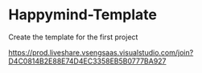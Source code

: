 # Happymind-Template
Create the template for the first project

https://prod.liveshare.vsengsaas.visualstudio.com/join?D4C0814B2E88E74D4EC3358EB5B0777BA927


